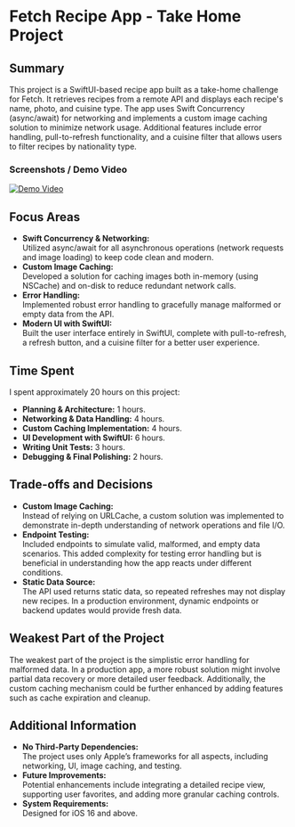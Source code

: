# Fetch Recipe App - Take Home Project

## Summary
This project is a SwiftUI-based recipe app built as a take-home challenge for Fetch. It retrieves recipes from a remote API and displays each recipe's name, photo, and cuisine type. The app uses Swift Concurrency (async/await) for networking and implements a custom image caching solution to minimize network usage. Additional features include error handling, pull-to-refresh functionality, and a cuisine filter that allows users to filter recipes by nationality type.

### Screenshots / Demo Video
[![Demo Video](https://img.youtube.com/vi/8RGS_wE_sq4/0.jpg)](https://youtu.be/8RGS_wE_sq4)

## Focus Areas
- **Swift Concurrency & Networking:**  
  Utilized async/await for all asynchronous operations (network requests and image loading) to keep code clean and modern.
- **Custom Image Caching:**  
  Developed a solution for caching images both in-memory (using NSCache) and on-disk to reduce redundant network calls.
- **Error Handling:**  
  Implemented robust error handling to gracefully manage malformed or empty data from the API.
- **Modern UI with SwiftUI:**  
  Built the user interface entirely in SwiftUI, complete with pull-to-refresh, a refresh button, and a cuisine filter for a better user experience.

## Time Spent
I spent approximately 20 hours on this project:
- **Planning & Architecture:** 1 hours.
- **Networking & Data Handling:** 4 hours.
- **Custom Caching Implementation:** 4 hours.
- **UI Development with SwiftUI:** 6 hours.
- **Writing Unit Tests:** 3 hours.
- **Debugging & Final Polishing:** 2 hours.

## Trade-offs and Decisions
- **Custom Image Caching:**  
  Instead of relying on URLCache, a custom solution was implemented to demonstrate in-depth understanding of network operations and file I/O.
- **Endpoint Testing:**  
  Included endpoints to simulate valid, malformed, and empty data scenarios. This added complexity for testing error handling but is beneficial in understanding how the app reacts under different conditions.
- **Static Data Source:**  
  The API used returns static data, so repeated refreshes may not display new recipes. In a production environment, dynamic endpoints or backend updates would provide fresh data.

## Weakest Part of the Project
The weakest part of the project is the simplistic error handling for malformed data. In a production app, a more robust solution might involve partial data recovery or more detailed user feedback. Additionally, the custom caching mechanism could be further enhanced by adding features such as cache expiration and cleanup.

## Additional Information
- **No Third-Party Dependencies:**  
  The project uses only Apple’s frameworks for all aspects, including networking, UI, image caching, and testing.
- **Future Improvements:**  
  Potential enhancements include integrating a detailed recipe view, supporting user favorites, and adding more granular caching controls.
- **System Requirements:**  
  Designed for iOS 16 and above.

